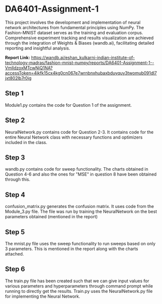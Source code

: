 # DA6401-Assignment-1
This project involves the development and implementation of neural network architectures from fundamental principles using NumPy. The Fashion-MNIST dataset serves as the training and evaluation corpus. Comprehensive experiment tracking and results visualization are achieved through the integration of Weights & Biases (wandb.ai), facilitating detailed reporting and insightful analysis.

**Report Link:** https://wandb.ai/eshan_kulkarni-indian-institute-of-technology-madras/fashion-mnist-numpy/reports/DA6401-Assignment-1--VmlldzoxMTcwNjQ1NA?accessToken=4ikfk15cx4kg0cn067e7wrnbnxhubaxbduyquy3twomub091dl7jxt802lb7r0jg

## Step 1
Module1.py contains the code for Question 1 of the assignment. 

## Step 2
NeuralNetwork.py contains code for Question 2-3. It contains code for the entire Neural Network class with necessary functions and optimizers included in the class.

## Step 3
wandb.py contains code for sweep functionality. The charts obtained in Question 4-6 and also the ones for "MSE" in question 8 have been obtained through this.

## Step 4
confusion_matrix.py generates the confusion matrix. It uses code from the Module_3.py file.
The file was run by training the NeuralNetwork on the best parameters obtained (mentioned in the report)

## Step 5
The mnist.py file uses the sweep functionality to run sweeps based on only 3 parameters. This is mentioned in the report along with the charts attached.

## Step 6
The train.py file has been created such that we can give input values for various parameters and hyperparameters through command prompt while running to directly get the results. Train.py uses the NeuralNetwork.py file for implementing the Neural Network.
